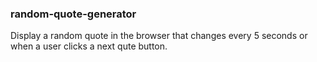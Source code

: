 ### random-quote-generator

Display a random quote in the browser that changes every 5 seconds or when a user clicks a next qute button.